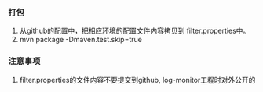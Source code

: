 ### 打包
1. 从github的配置中，把相应环境的配置文件内容拷贝到 filter.properties中。
2. mvn package -Dmaven.test.skip=true

### 注意事项
1. filter.properties的文件内容不要提交到github, log-monitor工程时对外公开的